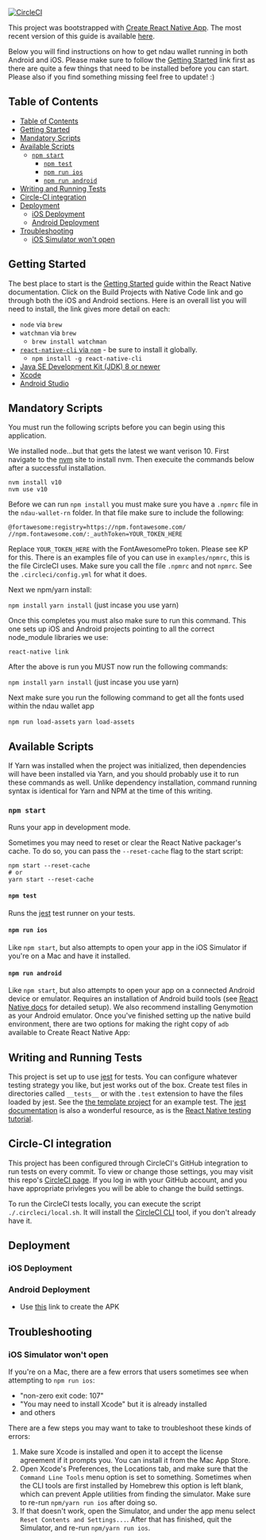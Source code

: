 [![CircleCI](https://circleci.com/gh/ndau/ndau-wallet-rn.svg?style=svg&circle-token=78d92a0e256f79e59d9ca0b2b7617b910db81323)](https://circleci.com/gh/ndau/ndau-wallet-rn)

This project was bootstrapped with [Create React Native App](https://github.com/react-community/create-react-native-app). The most recent version of this guide is available [here](https://github.com/react-community/create-react-native-app/blob/master/react-native-scripts/template/README.md).

Below you will find instructions on how to get ndau wallet running in both Android and iOS. Please make sure to follow the [Getting Started](#getting-started) link first as there are quite a few things that need to be installed before you can start. Please also if you find something missing feel free to update! :)

## Table of Contents

- [Table of Contents](#table-of-contents)
- [Getting Started](#getting-started)
- [Mandatory Scripts](#mandatory-scripts)
- [Available Scripts](#available-scripts)
    - [`npm start`](#npm-start)
        - [`npm test`](#npm-test)
        - [`npm run ios`](#npm-run-ios)
        - [`npm run android`](#npm-run-android)
- [Writing and Running Tests](#writing-and-running-tests)
- [Circle-CI integration](#circle-ci-integration)
- [Deployment](#deployment)
    - [iOS Deployment](#ios-deployment)
    - [Android Deployment](#android-deployment)
- [Troubleshooting](#troubleshooting)
    - [iOS Simulator won't open](#ios-simulator-wont-open)

## Getting Started

The best place to start is the [Getting Started](https://facebook.github.io/react-native/docs/getting-started.html) guide within the React Native documentation. Click on the Build Projects with Native Code link and go through both the iOS and Android sections. Here is an overall list you will need to install, the link gives more detail on each:

- `node` via `brew`
- `watchman` via `brew`
  - `brew install watchman`
- [`react-native-cli` via `npm`](https://www.npmjs.com/package/react-native-cli) - be sure to install it globally.
  - `npm install -g react-native-cli`
- [Java SE Development Kit (JDK) 8 or newer](http://www.oracle.com/technetwork/java/javase/downloads/jdk8-downloads-2133151.html)
- [Xcode](https://itunes.apple.com/us/app/xcode/id497799835?mt=12)
- [Android Studio](https://developer.android.com/studio/)

## Mandatory Scripts

You must run the following scripts before you can begin using this application.

We installed node...but that gets the latest we want verison 10. First navigate to the [nvm](https://github.com/creationix/nvm) site to install nvm. Then execuite the commands below after a successful installation.

```
nvm install v10
nvm use v10
```

Before we can run `npm install` you must make sure you have a `.npmrc` file in the `ndau-wallet-rn` folder. In that file make sure
to include the following:

```
@fortawesome:registry=https://npm.fontawesome.com/
//npm.fontawesome.com/:_authToken=YOUR_TOKEN_HERE
```

Replace `YOUR_TOKEN_HERE` with the FontAwesomePro token. Please see
KP for this. There is an examples file of you can use in `examples/npmrc`, this is the file CircleCI uses. Make sure you call the file
`.npmrc` and not `npmrc`. See the `.circleci/config.yml` for what it does.

Next we npm/yarn install:

`npm install`
`yarn install` (just incase you use yarn)

Once this completes you must also make sure to run this command. This one sets up iOS and Android projects pointing to all the correct node_module libraries we use:

`react-native link`

After the above is run you MUST now run the following commands:

`npm install`
`yarn install` (just incase you use yarn)

Next make sure you run the following command to get all the
fonts used within the ndau wallet app

`npm run load-assets`
`yarn load-assets`

## Available Scripts

If Yarn was installed when the project was initialized, then dependencies will have been installed via Yarn, and you should probably use it to run these commands as well. Unlike dependency installation, command running syntax is identical for Yarn and NPM at the time of this writing.

### `npm start`

Runs your app in development mode.

Sometimes you may need to reset or clear the React Native packager's cache. To do so, you can pass the `--reset-cache` flag to the start script:

```
npm start --reset-cache
# or
yarn start --reset-cache
```

#### `npm test`

Runs the [jest](https://github.com/facebook/jest) test runner on your tests.

#### `npm run ios`

Like `npm start`, but also attempts to open your app in the iOS Simulator if you're on a Mac and have it installed.

#### `npm run android`

Like `npm start`, but also attempts to open your app on a connected Android device or emulator. Requires an installation of Android build tools (see [React Native docs](https://facebook.github.io/react-native/docs/getting-started.html) for detailed setup). We also recommend installing Genymotion as your Android emulator. Once you've finished setting up the native build environment, there are two options for making the right copy of `adb` available to Create React Native App:


## Writing and Running Tests

This project is set up to use [jest](https://facebook.github.io/jest/) for tests. You can configure whatever testing strategy you like, but jest works out of the box. Create test files in directories called `__tests__` or with the `.test` extension to have the files loaded by jest. See the [the template project](https://github.com/react-community/create-react-native-app/blob/master/react-native-scripts/template/App.test.js) for an example test. The [jest documentation](https://facebook.github.io/jest/docs/en/getting-started.html) is also a wonderful resource, as is the [React Native testing tutorial](https://facebook.github.io/jest/docs/en/tutorial-react-native.html).

## Circle-CI integration

This project has been configured through CircleCI's GitHub integration to run tests on every commit. To view or change those settings, you may visit this repo's [CircleCI page](https://circleci.com/gh/ndau/ndau-wallet-rn). If you log in with your GitHub account, and you have appropriate privleges you will be able to change the build settings.

To run the CircleCI tests locally, you can execute the script `./.circleci/local.sh`. It will install the [CircleCI CLI](https://circleci.com/docs/2.0/local-cli/) tool, if you don't already have it.

## Deployment
### iOS Deployment

### Android Deployment

- Use [this](https://facebook.github.io/react-native/docs/signed-apk-android.html) link to create the APK

## Troubleshooting

### iOS Simulator won't open

If you're on a Mac, there are a few errors that users sometimes see when attempting to `npm run ios`:

* "non-zero exit code: 107"
* "You may need to install Xcode" but it is already installed
* and others

There are a few steps you may want to take to troubleshoot these kinds of errors:

1. Make sure Xcode is installed and open it to accept the license agreement if it prompts you. You can install it from the Mac App Store.
2. Open Xcode's Preferences, the Locations tab, and make sure that the `Command Line Tools` menu option is set to something. Sometimes when the CLI tools are first installed by Homebrew this option is left blank, which can prevent Apple utilities from finding the simulator. Make sure to re-run `npm/yarn run ios` after doing so.
3. If that doesn't work, open the Simulator, and under the app menu select `Reset Contents and Settings...`. After that has finished, quit the Simulator, and re-run `npm/yarn run ios`.

